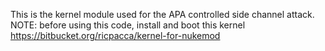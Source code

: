 This is the kernel module used for the APA controlled side channel attack.
NOTE: before using this code, install and boot this kernel https://bitbucket.org/ricpacca/kernel-for-nukemod